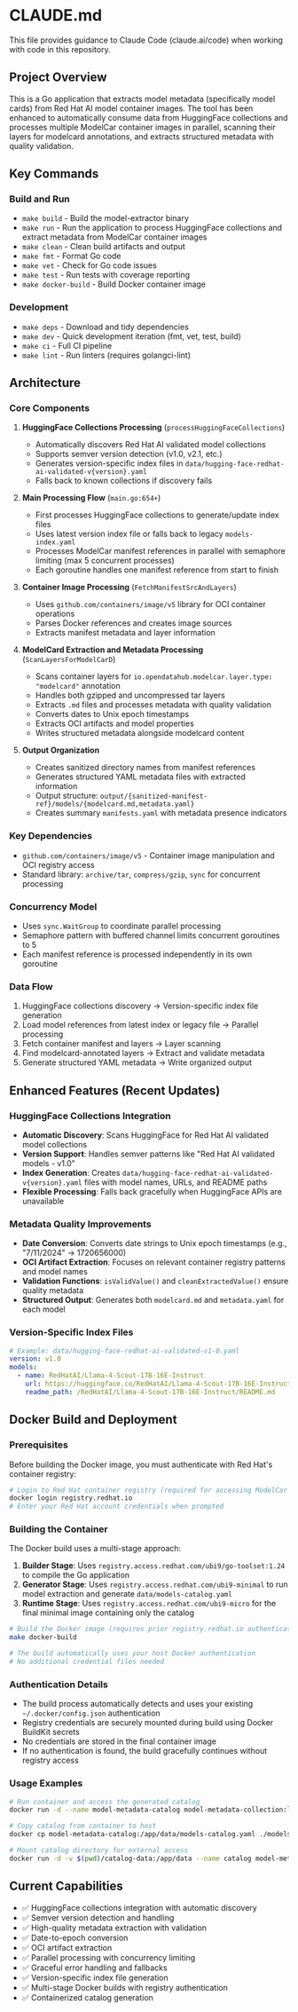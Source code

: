 # CLAUDE.md

This file provides guidance to Claude Code (claude.ai/code) when working with code in this repository.

## Project Overview

This is a Go application that extracts model metadata (specifically model cards) from Red Hat AI model container images. The tool has been enhanced to automatically consume data from HuggingFace collections and processes multiple ModelCar container images in parallel, scanning their layers for modelcard annotations, and extracts structured metadata with quality validation.

## Key Commands

### Build and Run
- `make build` - Build the model-extractor binary
- `make run` - Run the application to process HuggingFace collections and extract metadata from ModelCar container images
- `make clean` - Clean build artifacts and output
- `make fmt` - Format Go code
- `make vet` - Check for Go code issues
- `make test` - Run tests with coverage reporting
- `make docker-build` - Build Docker container image

### Development
- `make deps` - Download and tidy dependencies
- `make dev` - Quick development iteration (fmt, vet, test, build)
- `make ci` - Full CI pipeline
- `make lint` - Run linters (requires golangci-lint)

## Architecture

### Core Components

1. **HuggingFace Collections Processing** (`processHuggingFaceCollections`)
   - Automatically discovers Red Hat AI validated model collections
   - Supports semver version detection (v1.0, v2.1, etc.)
   - Generates version-specific index files in `data/hugging-face-redhat-ai-validated-v{version}.yaml`
   - Falls back to known collections if discovery fails

2. **Main Processing Flow** (`main.go:654+`)
   - First processes HuggingFace collections to generate/update index files
   - Uses latest version index file or falls back to legacy `models-index.yaml`
   - Processes ModelCar manifest references in parallel with semaphore limiting (max 5 concurrent processes)
   - Each goroutine handles one manifest reference from start to finish

3. **Container Image Processing** (`FetchManifestSrcAndLayers`)
   - Uses `github.com/containers/image/v5` library for OCI container operations
   - Parses Docker references and creates image sources
   - Extracts manifest metadata and layer information

4. **ModelCard Extraction and Metadata Processing** (`ScanLayersForModelCarD`)
   - Scans container layers for `io.opendatahub.modelcar.layer.type: "modelcard"` annotation
   - Handles both gzipped and uncompressed tar layers
   - Extracts `.md` files and processes metadata with quality validation
   - Converts dates to Unix epoch timestamps
   - Extracts OCI artifacts and model properties
   - Writes structured metadata alongside modelcard content

5. **Output Organization**
   - Creates sanitized directory names from manifest references
   - Generates structured YAML metadata files with extracted information
   - Output structure: `output/{sanitized-manifest-ref}/models/{modelcard.md,metadata.yaml}`
   - Creates summary `manifests.yaml` with metadata presence indicators

### Key Dependencies
- `github.com/containers/image/v5` - Container image manipulation and OCI registry access
- Standard library: `archive/tar`, `compress/gzip`, `sync` for concurrent processing

### Concurrency Model
- Uses `sync.WaitGroup` to coordinate parallel processing
- Semaphore pattern with buffered channel limits concurrent goroutines to 5
- Each manifest reference is processed independently in its own goroutine

### Data Flow
1. HuggingFace collections discovery → Version-specific index file generation
2. Load model references from latest index or legacy file → Parallel processing
3. Fetch container manifest and layers → Layer scanning
4. Find modelcard-annotated layers → Extract and validate metadata
5. Generate structured YAML metadata → Write organized output

## Enhanced Features (Recent Updates)

### HuggingFace Collections Integration
- **Automatic Discovery**: Scans HuggingFace for Red Hat AI validated model collections
- **Version Support**: Handles semver patterns like "Red Hat AI validated models - v1.0"
- **Index Generation**: Creates `data/hugging-face-redhat-ai-validated-v{version}.yaml` files with model names, URLs, and README paths
- **Flexible Processing**: Falls back gracefully when HuggingFace APIs are unavailable

### Metadata Quality Improvements
- **Date Conversion**: Converts date strings to Unix epoch timestamps (e.g., "7/11/2024" → 1720656000)
- **OCI Artifact Extraction**: Focuses on relevant container registry patterns and model names
- **Validation Functions**: `isValidValue()` and `cleanExtractedValue()` ensure quality metadata
- **Structured Output**: Generates both `modelcard.md` and `metadata.yaml` for each model

### Version-Specific Index Files
```yaml
# Example: data/hugging-face-redhat-ai-validated-v1-0.yaml
version: v1.0
models:
  - name: RedHatAI/Llama-4-Scout-17B-16E-Instruct
    url: https://huggingface.co/RedHatAI/Llama-4-Scout-17B-16E-Instruct
    readme_path: /RedHatAI/Llama-4-Scout-17B-16E-Instruct/README.md
```

## Docker Build and Deployment

### Prerequisites
Before building the Docker image, you must authenticate with Red Hat's container registry:

```bash
# Login to Red Hat container registry (required for accessing ModelCar images)
docker login registry.redhat.io
# Enter your Red Hat account credentials when prompted
```

### Building the Container
The Docker build uses a multi-stage approach:

1. **Builder Stage**: Uses `registry.access.redhat.com/ubi9/go-toolset:1.24` to compile the Go application
2. **Generator Stage**: Uses `registry.access.redhat.com/ubi9-minimal` to run model extraction and generate `data/models-catalog.yaml`
3. **Runtime Stage**: Uses `registry.access.redhat.com/ubi9-micro` for the final minimal image containing only the catalog

```bash
# Build the Docker image (requires prior registry.redhat.io authentication)
make docker-build

# The build automatically uses your host Docker authentication
# No additional credential files needed
```

### Authentication Details
- The build process automatically detects and uses your existing `~/.docker/config.json` authentication
- Registry credentials are securely mounted during build using Docker BuildKit secrets
- No credentials are stored in the final container image
- If no authentication is found, the build gracefully continues without registry access

### Usage Examples
```bash
# Run container and access the generated catalog
docker run -d --name model-metadata-catalog model-metadata-collection:latest

# Copy catalog from container to host
docker cp model-metadata-catalog:/app/data/models-catalog.yaml ./models-catalog.yaml

# Mount catalog directory for external access
docker run -d -v $(pwd)/catalog-data:/app/data --name catalog model-metadata-collection:latest
```

## Current Capabilities
- ✅ HuggingFace collections integration with automatic discovery
- ✅ Semver version detection and handling
- ✅ High-quality metadata extraction with validation
- ✅ Date-to-epoch conversion
- ✅ OCI artifact extraction
- ✅ Parallel processing with concurrency limiting
- ✅ Graceful error handling and fallbacks
- ✅ Version-specific index file generation
- ✅ Multi-stage Docker builds with registry authentication
- ✅ Containerized catalog generation

